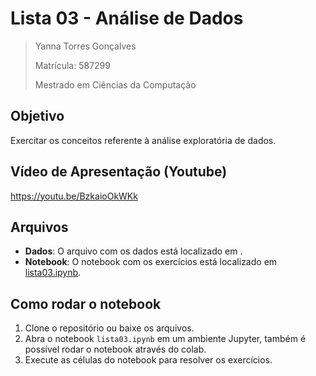 # Lista 03 - Análise de Dados

>Yanna Torres Gonçalves
>
>Matrícula: 587299
>
>Mestrado em Ciências da Computação

## Objetivo
Exercitar os conceitos referente à análise exploratória de dados.

## Vídeo de Apresentação (Youtube)

https://youtu.be/BzkaioOkWKk

## Arquivos

- **Dados**: O arquivo com os dados está localizado em .
- **Notebook**: O notebook com os exercícios está localizado em [lista03.ipynb](lista03.ipynb).

## Como rodar o notebook
1. Clone o repositório ou baixe os arquivos.
2. Abra o notebook `lista03.ipynb` em um ambiente Jupyter, também é possível rodar o notebook através do colab.
3. Execute as células do notebook para resolver os exercícios.

